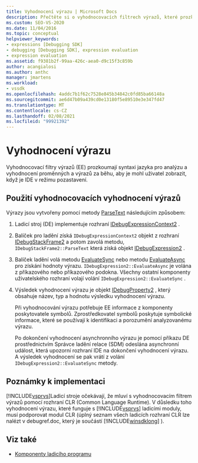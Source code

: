 ```yaml
---
title: Vyhodnocení výrazu | Microsoft Docs
description: Přečtěte si o vyhodnocovacích filtrech výrazů, které prozkoumají syntaxi jazyka pro analýzu a vyhodnocení proměnných a výrazů za běhu v režimu pozastavení.
ms.custom: SEO-VS-2020
ms.date: 11/04/2016
ms.topic: conceptual
helpviewer_keywords:
- expressions [Debugging SDK]
- debugging [Debugging SDK], expression evaluation
- expression evaluation
ms.assetid: f9381b2f-99aa-426c-aea0-d9c15f3c859b
author: acangialosi
ms.author: anthc
manager: jmartens
ms.workload:
- vssdk
ms.openlocfilehash: 4addc7b1f62c7528e845b34842c0fd85ba66148a
ms.sourcegitcommit: ae6d47b09a439cd0e13180f5e89510e3e347fd47
ms.translationtype: MT
ms.contentlocale: cs-CZ
ms.lasthandoff: 02/08/2021
ms.locfileid: "99921392"
---
```

# <a name="expression-evaluator"></a>Vyhodnocení výrazu
Vyhodnocovací filtry výrazů (EE) prozkoumají syntaxi jazyka pro analýzu a vyhodnocení proměnných a výrazů za běhu, aby je mohl uživatel zobrazit, když je IDE v režimu pozastavení.

## <a name="use-expression-evaluators"></a>Použití vyhodnocovacích vyhodnocení výrazů
 Výrazy jsou vytvořeny pomocí metody [ParseText](../../extensibility/debugger/reference/idebugexpressioncontext2-parsetext.md) následujícím způsobem:

1. Ladicí stroj (DE) implementuje rozhraní [IDebugExpressionContext2](../../extensibility/debugger/reference/idebugexpressioncontext2.md) .

2. Balíček pro ladění získá `IDebugExpressionContext2` objekt z rozhraní [IDebugStackFrame2](../../extensibility/debugger/reference/idebugstackframe2.md) a potom zavolá metodu, `IDebugStackFrame2::ParseText` která získá objekt [IDebugExpression2](../../extensibility/debugger/reference/idebugexpression2.md) .

3. Balíček ladění volá metodu [EvaluateSync](../../extensibility/debugger/reference/idebugexpression2-evaluatesync.md) nebo metodu [EvaluateAsync](../../extensibility/debugger/reference/idebugexpression2-evaluateasync.md) pro získání hodnoty výrazu. `IDebugExpression2::EvaluateAsync` je volána z příkazového nebo příkazového podokna. Všechny ostatní komponenty uživatelského rozhraní volají volání `IDebugExpression2::EvaluateSync` .

4. Výsledek vyhodnocení výrazu je objekt [IDebugProperty2](../../extensibility/debugger/reference/idebugproperty2.md) , který obsahuje název, typ a hodnotu výsledku vyhodnocení výrazu.

   Při vyhodnocování výrazu potřebuje EE informace z komponenty poskytovatele symbolů. Zprostředkovatel symbolů poskytuje symbolické informace, které se používají k identifikaci a porozumění analyzovanému výrazu.

   Po dokončení vyhodnocení asynchronního výrazu je pomocí příkazu DE prostřednictvím Správce ladění relace (SDM) odeslána asynchronní událost, která upozorní rozhraní IDE na dokončení vyhodnocení výrazu. A výsledek vyhodnocení se pak vrátí z volání `IDebugExpression2::EvaluateSync` metody.

## <a name="implementation-notes"></a>Poznámky k implementaci
 [!INCLUDE[vsprvs](../../code-quality/includes/vsprvs_md.md)]Ladicí stroje očekávají, že mluví s vyhodnocovacím filtrem výrazů pomocí rozhraní CLR (Common Language Runtime). V důsledku toho vyhodnocení výrazu, které funguje s [!INCLUDE[vsprvs](../../code-quality/includes/vsprvs_md.md)] ladicími moduly, musí podporovat modul CLR (úplný seznam všech ladicích rozhraní CLR lze nalézt v debugref.doc, který je součástí [!INCLUDE[winsdklong](../../deployment/includes/winsdklong_md.md)] ).

## <a name="see-also"></a>Viz také
- [Komponenty ladicího programu](../../extensibility/debugger/debugger-components.md)

